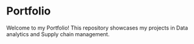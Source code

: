 # Portfolio
Welcome to my Portfolio! This repository showcases my projects in Data analytics and Supply chain management.
